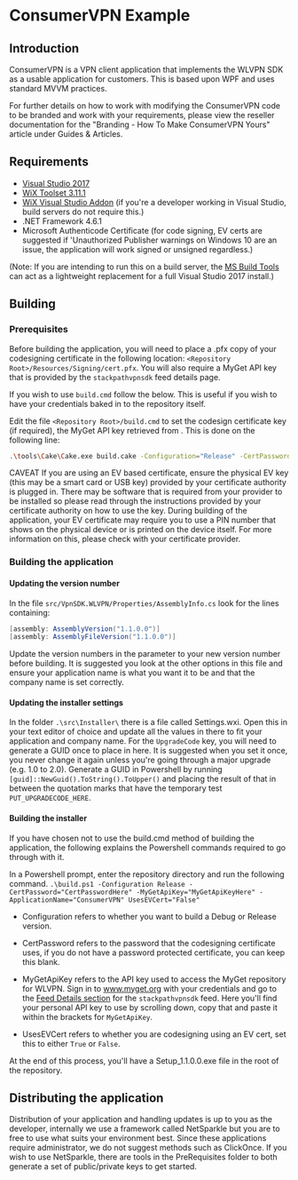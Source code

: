 # ConsumerVPN Example



## Introduction

ConsumerVPN is a VPN client application that implements the WLVPN SDK as a usable application for customers. This is based upon WPF and uses standard MVVM practices.

For further details on how to work with modifying the ConsumerVPN code to be branded and work with your requirements, please view the reseller documentation for the "Branding - How To Make ConsumerVPN Yours" article under Guides & Articles.


## Requirements



* [Visual Studio 2017](https://visualstudio.microsoft.com/downloads/)
* [WiX Toolset 3.11.1](http://wixtoolset.org/releases/v3.11.1/stable)
* [WiX Visual Studio Addon](https://marketplace.visualstudio.com/items?itemName=RobMensching.WiXToolset) (if you're a developer working in Visual Studio, build servers do not require this.)
* .NET Framework 4.6.1
* Microsoft Authenticode Certificate (for code signing, EV certs are suggested if 'Unauthorized Publisher warnings on Windows 10 are an issue, the application will work signed or unsigned regardless.)

(Note: If you are intending to run this on a build server, the [MS Build Tools](https://visualstudio.microsoft.com/thank-you-downloading-visual-studio/?sku=BuildTools&rel=15#) can act as a lightweight replacement for a full Visual Studio 2017 install.)


## Building

### Prerequisites

Before building the application, you will need to place a .pfx copy of your codesigning certificate in the following location: `<Repository Root>/Resources/Signing/cert.pfx`. You will also require a MyGet API key that is provided by the `stackpathvpnsdk`  feed details page.

If you wish to use `build.cmd` follow the below. This is useful if you wish to have your credentials baked in to the repository itself.

Edit the file `<Repository Root>/build.cmd` to set the codesign certificate key (if required), the MyGet API key retrieved from . This is done on the following line:

```bash
.\tools\Cake\Cake.exe build.cake -Configuration="Release" -CertPassword="CODE SIGNING CERTIFICATE PASSWORD HERE" -MyGetApiKey="MYGET API KEY HERE" -ApplicationName="MyApplication.exe" -UsesEVCert=false -verbosity=diagnostic
```
CAVEAT
If you are using an EV based certificate, ensure the physical EV key (this may be a smart card or USB key) provided by your certificate authority is plugged in. There may be software that is required from your provider to be installed so please read through the instructions provided by your certificate authority on how to use the key. During building of the application, your EV certificate may require you to use a PIN number that shows on the physical device or is printed on the device itself. For more information on this, please check with your certificate provider.


### Building the application

#### Updating the version number

In the file `src/VpnSDK.WLVPN/Properties/AssemblyInfo.cs` look for the lines containing:

```c#
[assembly: AssemblyVersion("1.1.0.0")]
[assembly: AssemblyFileVersion("1.1.0.0")]
```

Update the version numbers in the parameter to your new version number before building. It is suggested you look at the other options in this file and ensure your application name is what you want it to be and that the company name is set correctly.

#### Updating the installer settings

In the folder `.\src\Installer\` there is a file called Settings.wxi. Open this in your text editor of choice and update all the values in there to fit your application and company name. For the `UpgradeCode` key, you will need to generate a GUID once to place in here. It is suggested when you set it once, you never change it again unless you're going through a major upgrade (e.g. 1.0 to 2.0). Generate a GUID in Powershell by running `[guid]::NewGuid().ToString().ToUpper()` and placing the result of that in between the quotation marks that have the temporary test `PUT_UPGRADECODE_HERE`.

#### Building the installer

If you have chosen not to use the build.cmd method of building the application, the following explains the Powershell commands required to go through with it.

In a Powershell prompt, enter the repository directory and run the following command.
`.\build.ps1 -Configuration Release -CertPassword="CertPasswordHere" -MyGetApiKey="MyGetApiKeyHere" -ApplicationName="ConsumerVPN" UsesEVCert="False"`

* Configuration refers to whether you want to build a Debug or Release version.

* CertPassword refers to the password that the codesigning certificate uses, if you do not have a password protected certificate, you can keep this blank. 

* MyGetApiKey refers to the API key used to access the MyGet repository for WLVPN. Sign in to www.myget.org with your credentials and go to the  [Feed Details section](https://www.myget.org/feed/Details/stackpathvpnsdk) for the `stackpathvpnsdk` feed. Here you'll find your personal API key to use by scrolling down, copy that and paste it within the brackets for `MyGetApiKey`.

* UsesEVCert refers to whether you are codesigning using an EV cert, set this to either `True` or `False`.

At the end of this process, you'll have a Setup_1.1.0.0.exe file in the root of the repository.


## Distributing the application

Distribution of your application and handling updates is up to you as the developer, internally we use a framework called NetSparkle but you are to free to use what suits your environment best. Since these applications require administrator, we do not suggest methods such as ClickOnce. If you wish to use NetSparkle, there are tools in the PreRequisites folder to both generate a set of public/private keys to get started.

